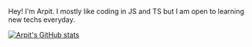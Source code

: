 Hey! I'm Arpit. I mostly like coding in JS and TS but I am open to learning new techs everyday. 

[![Arpit's GitHub stats](https://github-readme-stats.vercel.app/api?username=arpitsatyal)](https://github.com/arpitsatyal/github-readme-stats)
